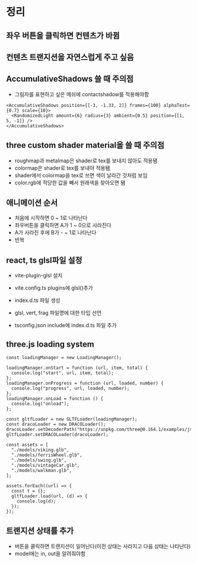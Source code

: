 # 정리

## 좌우 버튼을 클릭하면 컨텐츠가 바뀜

## 컨텐츠 트랜지션을 자연스럽게 주고 싶음

## AccumulativeShadows 쓸 때 주의점

- 그림자를 표현하고 싶은 메쉬에 contactshadow를 적용해야함

```tsx
<AccumulativeShadows position={[-3, -1.33, 2]} frames={100} alphaTest={0.7} scale={10}>
  <RandomizedLight amount={6} radius={3} ambient={0.5} position={[1, 5, -1]} />
</AccumulativeShadows>
```

## three custom shader material을 쓸 때 주의점

- roughmap과 metalmap은 shader로 tex를 보내지 않아도 적용됌
- colormap은 shader로 tex를 보내야 적용됌
- shader에서 colormap을 tex로 쓰면 색이 날라간 것처럼 보임
- color.rgb에 적당한 값을 빼서 원래색을 찾아오면 됌

## 애니메이션 순서

- 처음에 시작하면 0 ~ 1로 나타난다
- 좌우버튼을 클릭하면 A가 1 ~ 0으로 사라진다
- A가 사라진 후에 B가 - ~ 1로 나타난다
- 반복

## react, ts glsl파일 설정

- vite-plugin-glsl 설치
- vite.config.ts plugins에 glsl()추가

- index.d.ts 파일 생성
- glsl, vert, frag 파일명에 대한 타입 선언

- tsconfig.json include에 index.d.ts 파일 추가

## three.js loading system

```tsx
const loadingManager = new LoadingManager();

loadingManager.onStart = function (url, item, total) {
  console.log("start", url, item, total);
};
loadingManager.onProgress = function (url, loaded, number) {
  console.log("progress", url, loaded, number);
};
loadingManager.onLoad = function () {
  console.log("onload");
};

const gltfLoader = new GLTFLoader(loadingManager);
const dracoLoader = new DRACOLoader();
dracoLoader.setDecoderPath("https://unpkg.com/three@0.164.1/examples/jsm/libs/draco/");
gltfLoader.setDRACOLoader(dracoLoader);

const assets = [
  "./models/viking.glb",
  "./models/ferrisWheel.glb",
  "./models/swing.glb",
  "./models/vintageCar.glb",
  "./models/walkman.glb",
];

assets.forEach((url) => {
  const t = {};
  gltfLoader.load(url, (d) => {
    console.log(d);
  });
});
```

## 트랜지션 상태를 추가

- 버튼을 클릭하면 트랜지션이 일어난다(이전 상태는 사라지고 다음 상태는 나타난다)
- model에는 in, out을 알려줘야함
